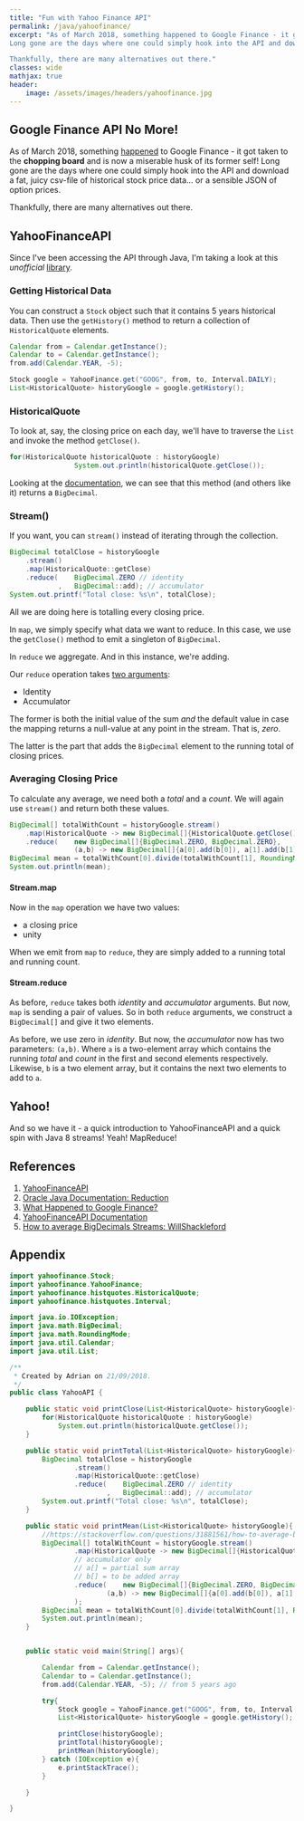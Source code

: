 ```yaml
---
title: "Fun with Yahoo Finance API"
permalink: /java/yahoofinance/
excerpt: "As of March 2018, something happened to Google Finance - it got taken to the chopping board and is now a miserable husk of its former self!
Long gone are the days where one could simply hook into the API and download a fat, juicy csv-file of historical stock price data... or a sensible JSON of option prices.

Thankfully, there are many alternatives out there."
classes: wide
mathjax: true
header:
    image: /assets/images/headers/yahoofinance.jpg
---
```



## Google Finance API No More!

As of March 2018, something [happened](https://www.marketbeat.com/press-room/google-finance-changes-and-alternatives/) to Google Finance - it got taken to the __chopping board__ and is now a miserable husk of its former self!
Long gone are the days where one could simply hook into the API and download a fat, juicy csv-file of historical stock price data... or a sensible JSON of option prices.

Thankfully, there are many alternatives out there.

## YahooFinanceAPI

Since I've been accessing the API through Java, I'm taking a look at this _unofficial_ [library](https://financequotes-api.com).


### Getting Historical Data

You can construct a `Stock` object such that it contains 5 years historical data.
Then use the `getHistory()` method to return a collection of `HistoricalQuote` elements.

```java
Calendar from = Calendar.getInstance();
Calendar to = Calendar.getInstance();
from.add(Calendar.YEAR, -5); 

Stock google = YahooFinance.get("GOOG", from, to, Interval.DAILY);
List<HistoricalQuote> historyGoogle = google.getHistory();
```
### HistoricalQuote

To look at, say, the closing price on each day, we'll have to traverse the `List` and invoke the method `getClose()`.

```java
for(HistoricalQuote historicalQuote : historyGoogle)
                System.out.println(historicalQuote.getClose());
```
Looking at the [documentation](https://financequotes-api.com/javadoc/yahoofinance/YahooFinance.html), we can see that this method (and others like it) returns a `BigDecimal`.

### Stream()

If you want, you can `stream()` instead of iterating through the collection.

```java
BigDecimal totalClose = historyGoogle
	.stream()
	.map(HistoricalQuote::getClose)
	.reduce(    BigDecimal.ZERO // identity
    		,   BigDecimal::add); // accumulator
System.out.printf("Total close: %s\n", totalClose);
```            
All we are doing here is totalling every closing price.

In `map`, we simply specify what data we want to reduce.
In this case, we use the `getClose()` method to emit a singleton of `BigDecimal`.

In `reduce` we aggregate. 
And in this instance, we're adding.

Our `reduce` operation takes [two arguments](https://docs.oracle.com/javase/tutorial/collections/streams/reduction.html#reduce): 
* Identity
* Accumulator

The former is both the initial value of the sum _and_ the default value in case the mapping returns a null-value at any point in the stream.
That is, _zero_.

The latter is the part that adds the `BigDecimal` element to the running total of closing prices.

### Averaging Closing Price

To calculate any average, we need both a _total_ and a _count_.
We will again use `stream()` and return both these values.

```java
BigDecimal[] totalWithCount = historyGoogle.stream()
	.map(HistoricalQuote -> new BigDecimal[]{HistoricalQuote.getClose(), BigDecimal.ONE})
	.reduce(    new BigDecimal[]{BigDecimal.ZERO, BigDecimal.ZERO},         // identity
                (a,b) -> new BigDecimal[]{a[0].add(b[0]), a[1].add(b[1])}); // accumulator            
BigDecimal mean = totalWithCount[0].divide(totalWithCount[1], RoundingMode.HALF_UP);
System.out.println(mean);
```

#### Stream.map

Now in the `map` operation we have two values: 
* a closing price
* unity

When we emit from `map` to `reduce`, they are simply added to a running total and running count.

#### Stream.reduce

As before, `reduce` takes both _identity_ and _accumulator_ arguments.
But now, `map` is sending a pair of values.
So in both `reduce` arguments, we construct a `BigDecimal[]` and give it two elements.

As before, we use zero in _identity_.
But now, the _accumulator_ now has two parameters: `(a,b)`.
Where `a` is a two-element array which contains the running _total_ and _count_ in the first and second elements respectively.
Likewise, `b` is a two element array, but it contains the next two elements to add to `a`.

## Yahoo!

And so we have it - a quick introduction to YahooFinanceAPI and a quick spin with Java 8 streams! Yeah! MapReduce!

## References

1. [YahooFinanceAPI](https://financequotes-api.com)
2. [Oracle Java Documentation: Reduction](https://docs.oracle.com/javase/tutorial/collections/streams/reduction.html)
3. [What Happened to Google Finance?](www.marketbeat.com/press-room/google-finance-changes-and-alternatives/)
4. [YahooFinanceAPI Documentation](https://financequotes-api.com/javadoc/yahoofinance/YahooFinance.html)
5. [How to average BigDecimals Streams: WillShackleford](https://stackoverflow.com/a/31882656)

## Appendix

```java
import yahoofinance.Stock;
import yahoofinance.YahooFinance;
import yahoofinance.histquotes.HistoricalQuote;
import yahoofinance.histquotes.Interval;

import java.io.IOException;
import java.math.BigDecimal;
import java.math.RoundingMode;
import java.util.Calendar;
import java.util.List;

/**
 * Created by Adrian on 21/09/2018.
 */
public class YahooAPI {

    public static void printClose(List<HistoricalQuote> historyGoogle){
        for(HistoricalQuote historicalQuote : historyGoogle)
            System.out.println(historicalQuote.getClose());
    }

    public static void printTotal(List<HistoricalQuote> historyGoogle){
        BigDecimal totalClose = historyGoogle
                .stream()
                .map(HistoricalQuote::getClose)
                .reduce(    BigDecimal.ZERO // identity
                        ,   BigDecimal::add); // accumulator
        System.out.printf("Total close: %s\n", totalClose);
    }

    public static void printMean(List<HistoricalQuote> historyGoogle){
        //https://stackoverflow.com/questions/31881561/how-to-average-bigdecimals-using-streams
        BigDecimal[] totalWithCount = historyGoogle.stream()
                .map(HistoricalQuote -> new BigDecimal[]{HistoricalQuote.getClose(), BigDecimal.ONE})
                // accumulator only
                // a[] = partial sum array
                // b[] = to be added array
                .reduce(    new BigDecimal[]{BigDecimal.ZERO, BigDecimal.ZERO},     // identity
                        (a,b) -> new BigDecimal[]{a[0].add(b[0]), a[1].add(b[1])}   // accumulator
                );
        BigDecimal mean = totalWithCount[0].divide(totalWithCount[1], RoundingMode.HALF_UP);
        System.out.println(mean);
    }


    public static void main(String[] args){

        Calendar from = Calendar.getInstance();
        Calendar to = Calendar.getInstance();
        from.add(Calendar.YEAR, -5); // from 5 years ago

        try{
            Stock google = YahooFinance.get("GOOG", from, to, Interval.DAILY);
            List<HistoricalQuote> historyGoogle = google.getHistory();

            printClose(historyGoogle);
            printTotal(historyGoogle);
            printMean(historyGoogle);
        } catch (IOException e){
            e.printStackTrace();
        }

    }

}
```




